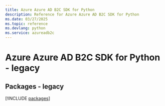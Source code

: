 ```yaml
---
title: Azure Azure AD B2C SDK for Python
description: Reference for Azure Azure AD B2C SDK for Python
ms.date: 03/27/2025
ms.topic: reference
ms.devlang: python
ms.service: azureadb2c
---
```

# Azure Azure AD B2C SDK for Python - legacy
## Packages - legacy
[!INCLUDE [packages](azure-ad-b2c-index.md)]